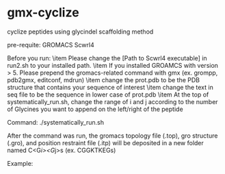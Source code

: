 # gmx-cyclize
cyclize peptides using glycindel scaffolding method

pre-requite:
GROMACS
Scwrl4

Before you run:
\item Please change the [Path to Scwrl4 executable] in run2.sh to your installed path.
\item If you installed GROAMCS with version > 5. Please prepend the gromacs-related command with gmx (ex. grompp, pdb2gmx, editconf, mdrun)
\item change the prot.pdb to be the PDB structure that contains your sequence of interest
\item change the text in seq file to be the sequence in lower case of prot.pdb
\item At the top of systematically_run.sh, change the range of i and j according to the number of Glycines you want to append on the left/right of the peptide

Command:
./systematically_run.sh <peptide SEQUENCE>
  
After the command was run, the gromacs topology file (.top), gro structure (.gro), and position restraint file (.itp) will be deposited in a new folder named C<G*i><SEQUENCE><G*j>s (ex. CGGKTKEGs)

Example:
